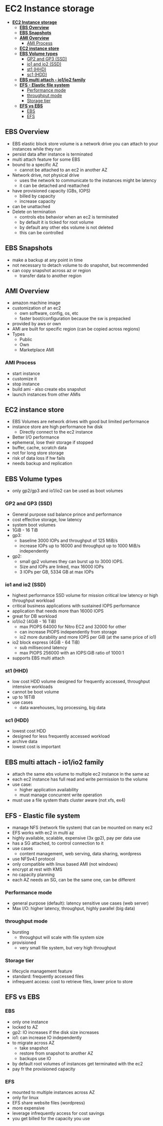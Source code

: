 # **EC2 Instance storage**

- [**EC2 Instance storage**](#ec2-instance-storage)
  - [**EBS Overview**](#ebs-overview)
  - [**EBS Snapshots**](#ebs-snapshots)
  - [**AMI Overview**](#ami-overview)
    - [AMI Process](#ami-process)
  - [**EC2 instance store**](#ec2-instance-store)
  - [**EBS Volume types**](#ebs-volume-types)
    - [GP2 and GP3 (SSD)](#gp2-and-gp3-ssd)
    - [io1 and io2 (SSD)](#io1-and-io2-ssd)
    - [st1 (HHD)](#st1-hhd)
    - [sc1 (HDD)](#sc1-hdd)
  - [**EBS multi attach - io1/io2 family**](#ebs-multi-attach---io1io2-family)
  - [**EFS - Elastic file system**](#efs---elastic-file-system)
    - [Performance mode](#performance-mode)
    - [throughput mode](#throughput-mode)
    - [Storage tier](#storage-tier)
  - [**EFS vs EBS**](#efs-vs-ebs)
    - [EBS](#ebs)
    - [EFS](#efs)

## **EBS Overview**

- EBS elastic block store volume is a network drive you can attach to your instances while they run
- persist data after instance is terminated
- multi attach feature for some EBS
- bound to a specific AZ
  - cannot be attached to an ec2 in another AZ
- Network drive, not physical drive
  - uses the network to communicate to the instances might be latency
  - it can be detached and reattached
- have provisioned capacity (GBs, IOPS)
  - billed by capacity
  - increase capacity
- can be unattached
- Delete on termination
  - controls ebs behavior when an ec2 is terminated
  - by default it is ticked for root volume
  - by default any other ebs volume is not deleted
  - this can be controlled

## **EBS Snapshots**

- make a backup at any point in time
- not necessary to detach volume to do snapshot, but recommended
- can copy snapshot across az or region
  - transfer data to another region

## **AMI Overview**

- amazon machine image
- customization of an ec2
  - own software, config, os, etc
  - faster boot/configuration because the sw is prepacked
- provided by aws or own
- AMI are built for specific region (can be copied across regions)
- Types
  - Public
  - Own
  - Marketplace AMI

### AMI Process

- start instance
- customize it
- stop instance
- build ami - also create ebs snapshot
- launch instances from other AMIs

## **EC2 instance store**

- EBS Volumes are network drives with good but limited performance
- instance store are high performance hw disk
  - Directly connect to the ec2 instance
- Better I/O performance
- ephemeral, lose their storage if stopped
- buffer, cache, scratch data
- not for long store storage
- risk of data loss if hw fails
- needs backup and replication

## **EBS Volume types**

- only gp2/gp3 and io1/io2 can be used as boot volumes

### GP2 and GP3 (SSD)

- General purpose ssd balance prince and performance
- cost effective storage, low latency
- system boot volumes
- 1GiB - 16 TiB
- gp3:
  - baseline 3000 IOPs and throughput of 125 MiB/s
  - increase IOPs up to 16000 and throughput up to 1000 MiB/s independently
- gp2:
  - small gp2 volumes they can burst up to 3000 IOPS.
  - Size and IOPs are linked, max 16000 IOPs
  - 3 IOPs per GB, 5334 GB at max IOPs

### io1 and io2 (SSD)

- highest performance SSD volume for mission critical low latency or high throughput workload
- critical business applications with sustained IOPS performance
- application that needs more than 16000 IOPS
- great for DB workload
- io1/io2 (4GiB - 16 TiB)
  - max PIOPS 64000 for Nitro EC2 and 32000 for other
  - can increase PIOPS independently from storage
  - io2 more durability and more IOPS per GiB (at the same price of io1)
- io2 block express (4GiB - 64 TiB)
  - sub millisecond latency
  - max PIOPS 256000 with an IOPS:GiB ratio of 1000:1
- supports EBS multi attach

### st1 (HHD)

- low cost HDD volume designed for frequently accessed, throughput intensive workloads
- cannot be boot volume
- up to 16TiB
- use cases
  - data warehouses, log processing, big data

### sc1 (HDD)

- lowest cost HDD
- designed for less frequently accessed workload
- archive data
- lowest cost is important

## **EBS multi attach - io1/io2 family**

- attach the same ebs volume to multiple ec2 instance in the same az
- each ec2 instance has full read and write permission to the volume
- use case:
  - higher application availability
  - must manage concurrent write operation
- must use a file system thats cluster aware (not xfs, ex4)

## **EFS - Elastic file system**

- manage NFS (network file system) that can be mounted on many ec2
- EFS works with ec2 in multi az
- highly available, scalable, expensive (3x gp2), pay per data use
- has a SG attached, to control connection to it
- use cases
  - content management, web serving, data sharing, wordpress
- use NFSv4.1 protocol
- only compatible with linux based AMI (not windows)
- encrypt at rest with KMS
- no capacity planning
- each AZ needs an SG, can be the same one, can be different

### Performance mode

- general purpose (default): latency sensitive use cases (web server)
- Max I/O: higher latency, throughput, highly parallel (big data)

### throughput mode

- bursting
  - throughput will scale with file system size
- provisioned
  - very small file system, but very high throughput

### Storage tier

- lifecycle management feature
- standard: frequently accessed files
- infrequent access: cost to retrieve files, lower price to store

## **EFS vs EBS**

### EBS

- only one instance
- locked to AZ
- gp2: IO increases if the disk size increases
- io1: can increase IO independently
- to migrate across AZ
  - take snapshot
  - restore from snapshot to another AZ
  - backups use IO
- by default root volumes of instances get terminated with the ec2
- pay fr the provisioned capacity

### EFS

- mounted to multiple instances across AZ
- only for linux
- EFS share website files (wordpress)
- more expensive
- leverage infrequently access for cost savings
- you get billed for the capacity you use
